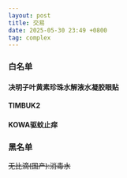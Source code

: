 ```yaml
---
layout: post
title: 交易
date: 2025-05-30 23:49 +0800
tag: complex
---
```


### 白名单

#### 决明子叶黄素珍珠水解液水凝胶眼贴

#### TIMBUK2

#### KOWA驱蚊止痒

### 黑名单

~~无比滴(国产):消毒水~~